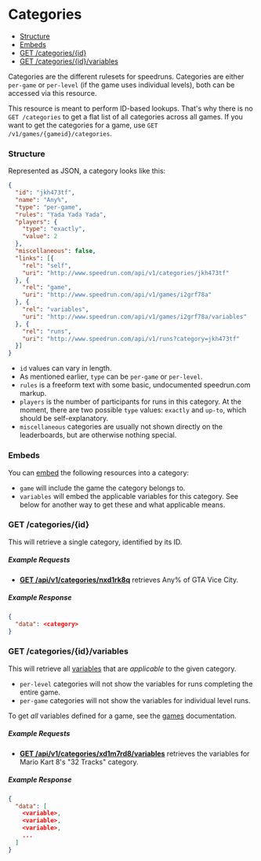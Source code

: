 # Categories

* [Structure](#structure)
* [Embeds](#embeds)
* [GET /categories/{id}](#get-categoriesid)
* [GET /categories/{id}/variables](#get-categoriesidvariables)

Categories are the different rulesets for speedruns. Categories are either ``per-game`` or ``per-level``
(if the game uses individual levels), both can be accessed via this resource.

This resource is meant to perform ID-based lookups. That's why there is no ``GET /categories`` to
get a flat list of all categories across all games. If you want to get the categories for a game,
use ``GET /v1/games/{gameid}/categories``.

### Structure

Represented as JSON, a category looks like this:

```json
{
  "id": "jkh473tf",
  "name": "Any%",
  "type": "per-game",
  "rules": "Yada Yada Yada",
  "players": {
    "type": "exactly",
    "value": 2
  },
  "miscellaneous": false,
  "links": [{
    "rel": "self",
    "uri": "http://www.speedrun.com/api/v1/categories/jkh473tf"
  }, {
    "rel": "game",
    "uri": "http://www.speedrun.com/api/v1/games/i2grf78a"
  }, {
    "rel": "variables",
    "uri": "http://www.speedrun.com/api/v1/games/i2grf78a/variables"
  }, {
    "rel": "runs",
    "uri": "http://www.speedrun.com/api/v1/runs?category=jkh473tf"
  }]
}
```

* ``id`` values can vary in length.
* As mentioned earlier, ``type`` can be ``per-game`` or ``per-level``.
* ``rules`` is a freeform text with some basic, undocumented speedrun.com markup.
* ``players`` is the number of participants for runs in this category. At the moment, there are
  two possible ``type`` values: ``exactly`` and ``up-to``, which should be self-explanatory.
* ``miscellaneous`` categories are usually not shown directly on the leaderboards, but are otherwise
  nothing special.

### Embeds

You can [embed](embedding.md) the following resources into a category:

* ``game`` will include the game the category belongs to.
* ``variables`` will embed the applicable variables for this category. See below for another way
  to get these and what applicable means.

### GET /categories/{id}

This will retrieve a single category, identified by its ID.

##### Example Requests

* [**GET /api/v1/categories/nxd1rk8q**](http://www.speedrun.com/api/v1/categories/nxd1rk8q) retrieves
  Any% of GTA Vice City.

##### Example Response

```json
{
  "data": <category>
}
```

### GET /categories/{id}/variables

This will retrieve all [variables](variables.md) that are *applicable* to the given category.

* ``per-level`` categories will not show the variables for runs completing the entire game.
* ``per-game`` categories will not show the variables for individual level runs.

To get *all* variables defined for a game, see the [games](games.md) documentation.

##### Example Requests

* [**GET /api/v1/categories/xd1m7rd8/variables**](http://www.speedrun.com/api/v1/categories/xd1m7rd8/variables)
  retrieves the variables for Mario Kart 8's "32 Tracks" category.

##### Example Response

```json
{
  "data": [
    <variable>,
    <variable>,
    <variable>,
    ...
  ]
}
```

